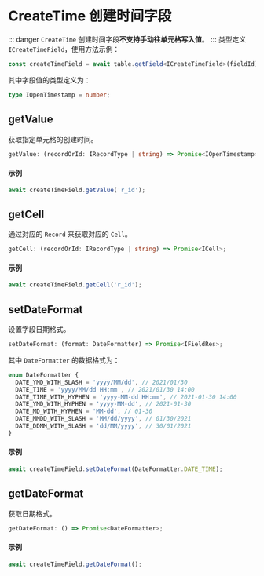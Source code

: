# CreateTime 创建时间字段
::: danger
`CreateTime` 创建时间字段**不支持手动往单元格写入值**。
:::
类型定义 `ICreateTimeField`，使用方法示例：
```typescript
const createTimeField = await table.getField<ICreateTimeField>(fieldId);
```
其中字段值的类型定义为：
```typescript
type IOpenTimestamp = number;
```

## getValue
获取指定单元格的创建时间。

```typescript
getValue: (recordOrId: IRecordType | string) => Promise<IOpenTimestamp>;
```

#### 示例
```typescript
await createTimeField.getValue('r_id');
```

## getCell
通过对应的 `Record` 来获取对应的 `Cell`。

```typescript
getCell: (recordOrId: IRecordType | string) => Promise<ICell>;
```

#### 示例
```typescript
await createTimeField.getCell('r_id');
```

## setDateFormat
设置字段日期格式。
```typescript
setDateFormat: (format: DateFormatter) => Promise<IFieldRes>;
```
其中 `DateFormatter` 的数据格式为：
```typescript
enum DateFormatter {
  DATE_YMD_WITH_SLASH = 'yyyy/MM/dd', // 2021/01/30
  DATE_TIME = 'yyyy/MM/dd HH:mm', // 2021/01/30 14:00
  DATE_TIME_WITH_HYPHEN = 'yyyy-MM-dd HH:mm', // 2021-01-30 14:00
  DATE_YMD_WITH_HYPHEN = 'yyyy-MM-dd', // 2021-01-30
  DATE_MD_WITH_HYPHEN = 'MM-dd', // 01-30
  DATE_MMDD_WITH_SLASH = 'MM/dd/yyyy', // 01/30/2021
  DATE_DDMM_WITH_SLASH = 'dd/MM/yyyy', // 30/01/2021
}
```

#### 示例
```typescript
await createTimeField.setDateFormat(DateFormatter.DATE_TIME);
```

## getDateFormat
获取日期格式。
```typescript
getDateFormat: () => Promise<DateFormatter>;
```

#### 示例
```typescript
await createTimeField.getDateFormat();
```